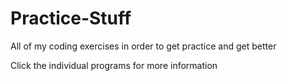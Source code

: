 # Practice-Stuff
All of my coding exercises in order to get practice and get better

Click the individual programs for more information
